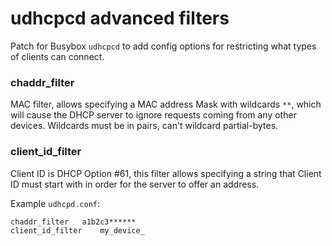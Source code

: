# udhcpcd advanced filters
Patch for Busybox `udhcpcd` to add config options for restricting what types of clients can connect.

### chaddr_filter
MAC filter, allows specifying a MAC address Mask with wildcards `**`, which will cause the DHCP server to ignore requests coming from any other devices. Wildcards must be in pairs, can't wildcard partial-bytes.

### client_id_filter
Client ID is DHCP Option #61, this filter allows specifying a string that Client ID must start with in order for the server to offer an address.

Example `udhcpd.conf`:
```
chaddr_filter	a1b2c3******
client_id_filter	my_device_
```
